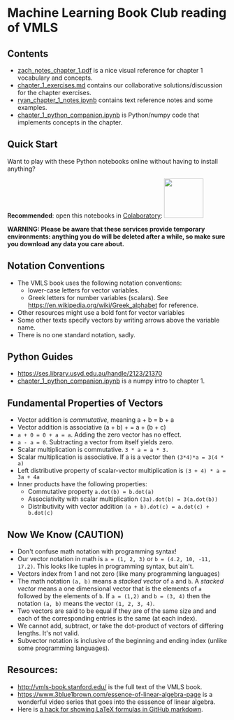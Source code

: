# Machine Learning Book Club reading of VMLS

## Contents
- [zach_notes_chapter_1.pdf](./chapter_1_two_page_cheat_sheet.pdf) is a nice visual reference for chapter 1 vocabulary and concepts.
- [chapter_1_exercises.md](./chapter_1_exercises.md) contains our collaborative solutions/discussion for the chapter exercises.
- [ryan_chapter_1_notes.ipynb](./chapter_1_notes.ipynb) contains text reference notes and some examples.
- [chapter_1_python_companion.ipynb](./chapter_1_python_companion.ipynb) is Python/numpy code that implements concepts in the chapter.

## Quick Start
Want to play with these Python notebooks online without having to install anything?

**Recommended**: open this notebooks in [Colaboratory](https://colab.research.google.com/github/Machine-Learning-Book-Club/VMLS):
<a href="https://colab.research.google.com/github/Machine-Learning-Book-Club/VMLS"><img src="https://colab.research.google.com/img/colab_favicon.ico" width="90" /></a>

**WARNING: Please be aware that these services provide temporary environments: anything you do will be deleted after a while, so make sure you download any data you care about.**


## Notation Conventions
- The VMLS book uses the following notation conventions:
    - lower-case letters for vector variables.
    - Greek letters for number variables (scalars). See https://en.wikipedia.org/wiki/Greek_alphabet for reference.
- Other resources might use a bold font for vector variables
- Some other texts specify vectors by writing arrows above the variable name.
- There is no one standard notation, sadly.

## Python Guides
- https://ses.library.usyd.edu.au/handle/2123/21370
- [chapter_1_python_companion.ipynb](./chapter_1_python_companion.ipynb) is a numpy intro to chapter 1.

## Fundamental Properties of Vectors
- Vector addition is _commutative_, meaning a + b = b + a
- Vector addition is associative (a + b) + = a + (b + c)
- `a + 0 = 0 + a = a`. Adding the zero vector has no effect.
- `a - a = 0`. Subtracting a vector from itself yields zero.
- Scalar multiplication is commutative. `3 * a = a * 3.`
- Scalar multiplication is associative. If a is a vector then `(3*4)*a = 3(4 * a)`
- Left distributive property of scalar-vector multiplication is `(3 + 4) * a = 3a + 4a`
- Inner products have the following properties:
    - Commutative property `a.dot(b) = b.dot(a)`
    - Associativity with scalar multiplication `(3a).dot(b) = 3(a.dot(b))`
    - Distributivity with vector addition `(a + b).dot(c) = a.dot(c) + b.dot(c)`

## Now We Know (CAUTION)
- Don't confuse math notation with programming syntax!
- Our vector notation in math is `a = (1, 2, 3)` or `b = (4.2, 10, -11, 17.2)`. This looks like tuples in  programming syntax, but ain't.
- Vectors index from 1 and not zero (like many programming languages)
- The math notation `(a, b)` means a _stacked vector_ of `a` and `b`. A _stacked vector_ means a one dimensional vector that is the elements of `a` followed by the elements of `b`. If `a = (1,2)` and `b = (3, 4)` then the notation `(a, b)` means the vector `(1, 2, 3, 4)`.
- Two vectors are said to be equal if they are of the same size and and each of the corresponding entries is the same (at each index).
- We cannot add, subtract, or take the dot-product of vectors of differing lengths. It's not valid.
- Subvector notation is inclusive of the beginning and ending index (unlike some programming languages).

## Resources:
- http://vmls-book.stanford.edu/ is the full text of the VMLS book.
- https://www.3blue1brown.com/essence-of-linear-algebra-page is a wonderful video series that goes into the esssence of linear algebra. 
- Here is [a hack for showing LaTeX formulas in GitHub markdown](https://gist.github.com/a-rodin/fef3f543412d6e1ec5b6cf55bf197d7b).